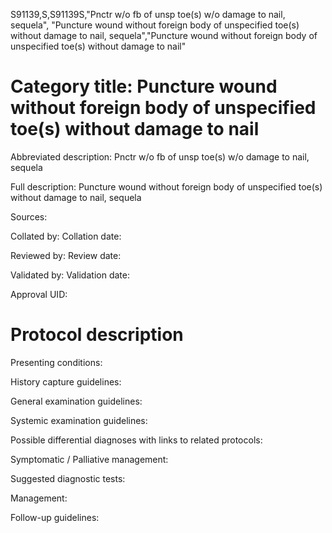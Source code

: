 S91139,S,S91139S,"Pnctr w/o fb of unsp toe(s) w/o damage to nail, sequela", "Puncture wound without foreign body of unspecified toe(s) without damage to nail, sequela","Puncture wound without foreign body of unspecified toe(s) without damage to nail"
# Category title: Puncture wound without foreign body of unspecified toe(s) without damage to nail

Abbreviated description: Pnctr w/o fb of unsp toe(s) w/o damage to nail, sequela

Full description: Puncture wound without foreign body of unspecified toe(s) without damage to nail, sequela

Sources:

Collated by:
Collation date:

Reviewed by:
Review date:

Validated by:
Validation date:

Approval UID:

# Protocol description

Presenting conditions:

History capture guidelines:

General examination guidelines:

Systemic examination guidelines:

Possible differential diagnoses with links to related protocols:

Symptomatic / Palliative management:

Suggested diagnostic tests:

Management:

Follow-up guidelines:

